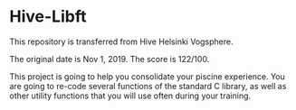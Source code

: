 # Hive-Libft

This repository is transferred from Hive Helsinki Vogsphere. 

The original date is Nov 1, 2019. The score is 122/100.

This project is going to help you consolidate your piscine experience. You are going to re-code several functions of the standard C library, as well as other utility functions that you will use often during your training.

